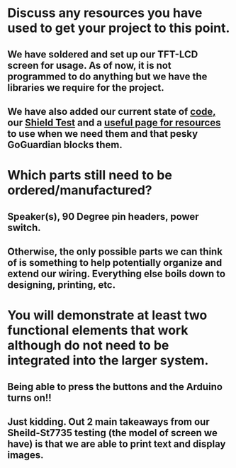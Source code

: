 # Discuss any resources you have used to get your project to this point. 

## We have soldered and set up our TFT-LCD screen for usage. As of now, it is not programmed to do anything but we have the libraries we require for the project. 

## We have also added our current state of [code,](https://github.com/SkinnyJosiah/Capstone_QuickDraw/blob/main/Arduino%20Code/QuickDraw.ino) our [Shield Test](https://github.com/SkinnyJosiah/Capstone_QuickDraw/blob/main/Arduino%20Code/shieldtest.ino) and a [useful page for resources](https://github.com/SkinnyJosiah/Capstone_QuickDraw/blob/main/Workarounds.md) to use when we need them and that pesky GoGuardian blocks them.

# Which parts still need to be ordered/manufactured? 

## Speaker(s), 90 Degree pin headers, power switch.

## Otherwise, the only possible parts we can think of is something to help potentially organize and extend our wiring. Everything else boils down to designing, printing, etc.

# You will demonstrate at least two functional elements that work although do not need to be integrated into the larger system.

## Being able to press the buttons and the Arduino turns on!!

## Just kidding. Out 2 main takeaways from our Sheild-St7735 testing (the model of screen we have) is that we are able to print text and display images.
